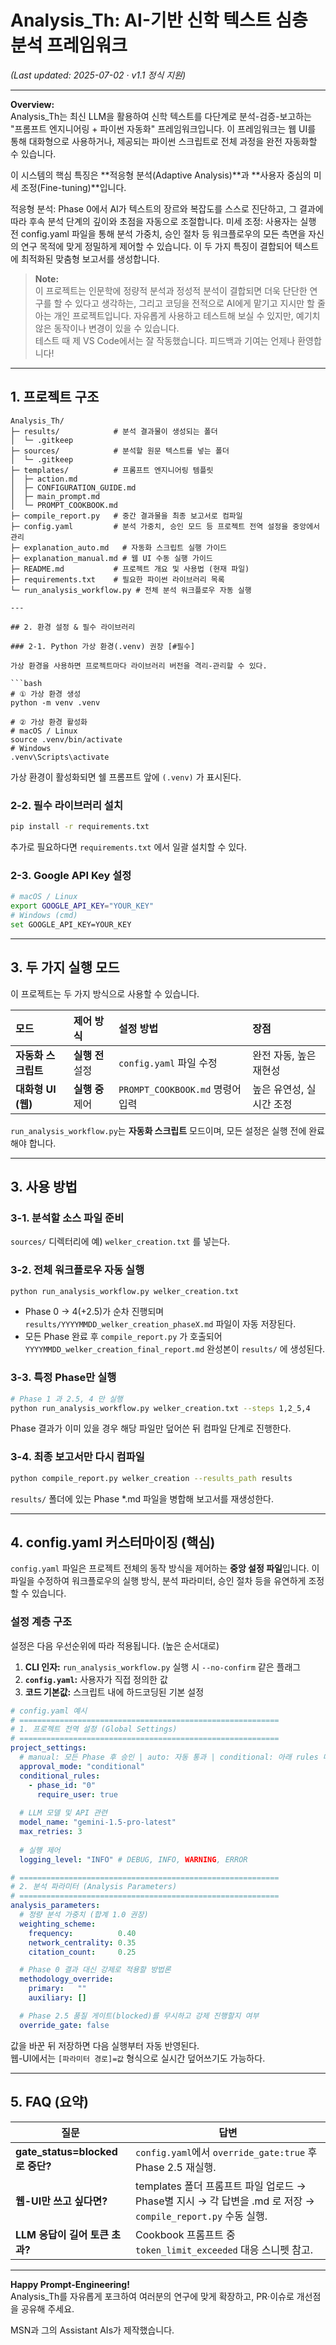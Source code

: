 # Analysis_Th: AI-기반 신학 텍스트 심층 분석 프레임워크  
*(Last updated: 2025-07-02 · v1.1 정식 지원)*  

---

**Overview:**  
Analysis_Th는 최신 LLM을 활용하여 신학 텍스트를 다단계로 분석-검증-보고하는 "프롬프트 엔지니어링 + 파이썬 자동화" 프레임워크입니다. 이 프레임워크는 웹 UI를 통해 대화형으로 사용하거나, 제공되는 파이썬 스크립트로 전체 과정을 완전 자동화할 수 있습니다.

이 시스템의 핵심 특징은 **적응형 분석(Adaptive Analysis)**과 **사용자 중심의 미세 조정(Fine-tuning)**입니다.

적응형 분석: Phase 0에서 AI가 텍스트의 장르와 복잡도를 스스로 진단하고, 그 결과에 따라 후속 분석 단계의 깊이와 초점을 자동으로 조절합니다.
미세 조정: 사용자는 실행 전 config.yaml 파일을 통해 분석 가중치, 승인 절차 등 워크플로우의 모든 측면을 자신의 연구 목적에 맞게 정밀하게 제어할 수 있습니다.
이 두 가지 특징이 결합되어 텍스트에 최적화된 맞춤형 보고서를 생성합니다.

> **Note:**  
> 이 프로젝트는 인문학에 정량적 분석과 정성적 분석이 결합되면 더욱 단단한 연구를 할 수 있다고 생각하는, 그리고
> 코딩을 전적으로 AI에게 맡기고 지시만 할 줄 아는 개인 프로젝트입니다.
> 자유롭게 사용하고 테스트해 보실 수 있지만, 예기치 않은 동작이나 변경이 있을 수 있습니다.  
> 테스트 때 제 VS Code에서는 잘 작동했습니다. 피드백과 기여는 언제나 환영합니다!

---

## 1. 프로젝트 구조

```text
Analysis_Th/
├─ results/            # 분석 결과물이 생성되는 폴더
│  └─ .gitkeep
├─ sources/            # 분석할 원문 텍스트를 넣는 폴더
│  └─ .gitkeep
├─ templates/          # 프롬프트 엔지니어링 템플릿
│  ├─ action.md
│  ├─ CONFIGURATION_GUIDE.md
│  ├─ main_prompt.md
│  └─ PROMPT_COOKBOOK.md
├─ compile_report.py   # 중간 결과물을 최종 보고서로 컴파일
├─ config.yaml         # 분석 가중치, 승인 모드 등 프로젝트 전역 설정을 중앙에서 관리
├─ explanation_auto.md   # 자동화 스크립트 실행 가이드
├─ explanation_manual.md # 웹 UI 수동 실행 가이드
├─ README.md           # 프로젝트 개요 및 사용법 (현재 파일)
├─ requirements.txt    # 필요한 파이썬 라이브러리 목록
└─ run_analysis_workflow.py # 전체 분석 워크플로우 자동 실행

---

## 2. 환경 설정 & 필수 라이브러리

### 2-1. Python 가상 환경(.venv) 권장 [#필수]

가상 환경을 사용하면 프로젝트마다 라이브러리 버전을 격리-관리할 수 있다.

```bash
# ① 가상 환경 생성
python -m venv .venv

# ② 가상 환경 활성화
# macOS / Linux
source .venv/bin/activate
# Windows
.venv\Scripts\activate
```

가상 환경이 활성화되면 쉘 프롬프트 앞에 `(.venv)` 가 표시된다.

### 2-2. 필수 라이브러리 설치

```bash
pip install -r requirements.txt
```

추가로 필요하다면 `requirements.txt` 에서 일괄 설치할 수 있다.

### 2-3. Google API Key 설정

```bash
# macOS / Linux
export GOOGLE_API_KEY="YOUR_KEY"
# Windows (cmd)
set GOOGLE_API_KEY=YOUR_KEY
```

---

## 3. 두 가지 실행 모드

이 프로젝트는 두 가지 방식으로 사용할 수 있습니다.

| 모드 | 제어 방식 | 설정 방법 | 장점 |
| :--- | :--- | :--- | :--- |
| **자동화 스크립트** | **실행 전** 설정 | `config.yaml` 파일 수정 | 완전 자동, 높은 재현성 |
| **대화형 UI (웹)** | **실행 중** 제어 | `PROMPT_COOKBOOK.md` 명령어 입력 | 높은 유연성, 실시간 조정 |

`run_analysis_workflow.py`는 **자동화 스크립트** 모드이며, 모든 설정은 실행 전에 완료해야 합니다.

---

## 3. 사용 방법

### 3-1. 분석할 소스 파일 준비

`sources/` 디렉터리에 예) `welker_creation.txt` 를 넣는다.

### 3-2. 전체 워크플로우 자동 실행

```bash
python run_analysis_workflow.py welker_creation.txt
```

* Phase 0 → 4(+2.5)가 순차 진행되며  
 `results/YYYYMMDD_welker_creation_phaseX.md` 파일이 자동 저장된다.  
* 모든 Phase 완료 후 `compile_report.py` 가 호출되어  
 `YYYYMMDD_welker_creation_final_report.md` 완성본이 `results/` 에 생성된다.

### 3-3. 특정 Phase만 실행

```bash
# Phase 1 과 2.5, 4 만 실행
python run_analysis_workflow.py welker_creation.txt --steps 1,2_5,4
```

Phase 결과가 이미 있을 경우 해당 파일만 덮어쓴 뒤 컴파일 단계로 진행한다.

### 3-4. 최종 보고서만 다시 컴파일

```bash
python compile_report.py welker_creation --results_path results
```

`results/` 폴더에 있는 Phase *.md 파일을 병합해 보고서를 재생성한다.

---

## 4. config.yaml 커스터마이징 (핵심)

`config.yaml` 파일은 프로젝트 전체의 동작 방식을 제어하는 **중앙 설정 파일**입니다. 이 파일을 수정하여 워크플로우의 실행 방식, 분석 파라미터, 승인 절차 등을 유연하게 조정할 수 있습니다.

### 설정 계층 구조
설정은 다음 우선순위에 따라 적용됩니다. (높은 순서대로)
1.  **CLI 인자:** `run_analysis_workflow.py` 실행 시 `--no-confirm` 같은 플래그
2.  **`config.yaml`:** 사용자가 직접 정의한 값
3.  **코드 기본값:** 스크립트 내에 하드코딩된 기본 설정

```yaml
# config.yaml 예시
# ==========================================================
# 1. 프로젝트 전역 설정 (Global Settings)
# ==========================================================
project_settings:
  # manual: 모든 Phase 후 승인 | auto: 자동 통과 | conditional: 아래 rules 따름
  approval_mode: "conditional"
  conditional_rules:
    - phase_id: "0"
      require_user: true
  
  # LLM 모델 및 API 관련
  model_name: "gemini-1.5-pro-latest"
  max_retries: 3
  
  # 실행 제어
  logging_level: "INFO" # DEBUG, INFO, WARNING, ERROR

# ==========================================================
# 2. 분석 파라미터 (Analysis Parameters)
# ==========================================================
analysis_parameters:
  # 정량 분석 가중치 (합계 1.0 권장)
  weighting_scheme:
    frequency:          0.40
    network_centrality: 0.35
    citation_count:     0.25

  # Phase 0 결과 대신 강제로 적용할 방법론
  methodology_override:
    primary:   ""
    auxiliary: []

  # Phase 2.5 품질 게이트(blocked)를 무시하고 강제 진행할지 여부
  override_gate: false
```

값을 바꾼 뒤 저장하면 다음 실행부터 자동 반영된다.  
웹-UI에서는 `[파라미터 경로]=값` 형식으로 실시간 덮어쓰기도 가능하다.

---

## 5. FAQ (요약)

| 질문 | 답변 |
|------|------|
| **gate_status=blocked로 중단?** | `config.yaml`에서 `override_gate:true` 후 Phase 2.5 재실행. |
| **웹-UI만 쓰고 싶다면?** | templates 폴더 프롬프트 파일 업로드 → Phase별 지시 → 각 답변을 .md 로 저장 → `compile_report.py` 수동 실행. |
| **LLM 응답이 길어 토큰 초과?** | Cookbook 프롬프트 중 `token_limit_exceeded` 대응 스니펫 참고. |

---

**Happy Prompt-Engineering!**  
Analysis_Th를 자유롭게 포크하여 여러분의 연구에 맞게 확장하고, PR·이슈로 개선점을 공유해 주세요.  

MSN과 그의 Assistant AIs가 제작했습니다.
```
